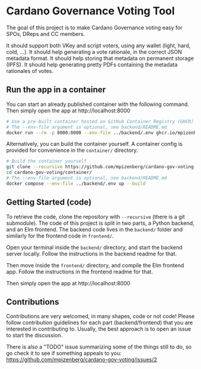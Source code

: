 # Cardano Governance Voting Tool

The goal of this project is to make Cardano Governance voting easy for SPOs, DReps and CC members.

It should support both VKey and script voters, using any wallet (light, hard, cold, ...).
It should help generating a vote rationale, in the correct JSON metadata format.
It should help storing that metadata on permanent storage (IPFS).
It should help generating pretty PDFs containing the metadata rationales of votes.

## Run the app in a container

You can start an already published container with the following command.
Then simply open the app at http://localhost:8000

```sh
# Use a pre-built container hosted on GitHub Container Registry (GHCR)
# The --env-file argument is optional, see backend/README.md
docker run --rm -p 8000:8000 --env-file ../backend/.env ghcr.io/mpizenberg/cardano-gov-voting:main
```

Alternatively, you can build the container yourself.
A container config is provided for convenience in the `container/` directory.

```sh
# Build the container yourself
git clone --recursive https://github.com/mpizenberg/cardano-gov-voting.git
cd cardano-gov-voting/container/
# The --env-file argument is optional, see backend/README.md
docker compose --env-file ../backend/.env up --build
```

## Getting Started (code)

To retrieve the code, clone the repository with `--recursive` (there is a git submodule).
The code of this project is split in two parts, a Python backend, and an Elm frontend.
The backend code lives in the `backend/` folder and similarly for the frontend code in `frontend/`.

Open your terminal inside the `backend/` directory, and start the backend server locally.
Follow the instructions in the backend readme for that.

Then move inside the `frontend/` directory, and compile the Elm frontend app.
Follow the instructions in the frontend readme for that.

Then simply open the app at http://localhost:8000

## Contributions

Contributions are very welcomed, in many shapes, code or not code!
Please follow contribution guidelines for each part (backend/frontend) that you are interested in contributing to.
Usually, the best approach is to open an issue to start the discussion.

There is also a "TODO" issue summarizing some of the things still to do,
so go check it to see if something appeals to you:
https://github.com/mpizenberg/cardano-gov-voting/issues/2

